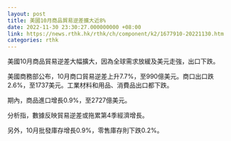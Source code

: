 ```yaml
---
layout: post
title: 美國10月商品貿易逆差擴大近8%
date: 2022-11-30 23:30:27.000000000 +08:00
link: https://news.rthk.hk/rthk/ch/component/k2/1677910-20221130.htm
categories: rthk
---
```


美國10月商品貿易逆差大幅擴大，因為全球需求放緩及美元走強，出口下跌。

美國商務部公布，10月商口貿易逆差上升7.7%，至990億美元。商口出口跌2.6%，至1737美元。工業材料和用品、消費品出口都下跌。

期內，商品進口增長0.9%，至2727億美元。

分析指，數據反映貿易逆差或拖累第4季經濟增長。

另外，10月批發庫存增長0.9%，零售庫存則下跌0.2%。
